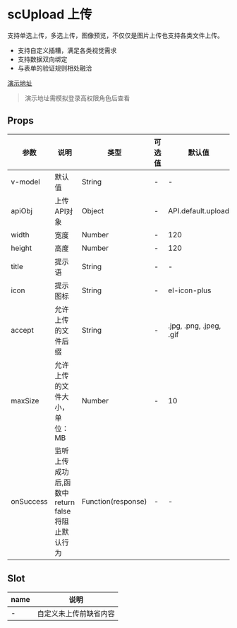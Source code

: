 # scUpload 上传
支持单选上传，多选上传，图像预览，不仅仅是图片上传也支持各类文件上传。
- 支持自定义插糟，满足各类视觉需求
- 支持数据双向绑定
- 与表单的验证规则相处融洽

[演示地址](https://lolicode.gitee.io/scui-doc/demo/#/vab/upload)
> 演示地址需模拟登录高权限角色后查看

## Props
|参数		|说明											|类型				|可选值	|默认值					|
|--			|--												|--					|--		|--						|
|v-model	|默认值											|String				|-		|-						|
|apiObj		|上传API对象									|Object				|-		|API.default.upload		|
|width		|宽度											|Number				|-		|120					|
|height		|高度											|Number				|-		|120					|
|title		|提示语											|String				|-		|-						|
|icon		|提示图标										|String				|-		|el-icon-plus			|
|accept		|允许上传的文件后缀								|String				|-		|.jpg, .png, .jpeg, .gif|
|maxSize	|允许上传的文件大小，单位：MB					|Number				|-		|10						|
|onSuccess	|监听上传成功后,函数中return false将阻止默认行为|Function(response)	|-		|-						|

## Slot
|name	|说明					|
|--		|--						|
|-		|自定义未上传前缺省内容	|